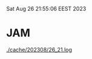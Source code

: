 Sat Aug 26 21:55:06 EEST 2023
# JAM
<a href='./cache/202308/26_21.log'>./cache/202308/26_21.log</a>
